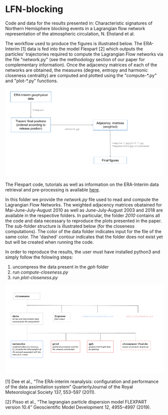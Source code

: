 # LFN-blocking

Code and data for the results presented in:
Characteristic signatures of Northern Hemisphere blocking events in a Lagrangian flow network representation of the atmospheric circulation, N. Ehstand et al.

The workflow used to produce the figures is illustrated below. The ERA-Interim [1] data is fed into the model Flexpart [2] which outputs the particles' trajectories required to compute the Lagrangian Flow networks via the file "network.py" (see the methodology section of our paper for complementary information). Once the adjacency matrices of each of the networks are obtained, the measures (degree, entropy and harmonic closeness centrality) are computed and plotted using the "compute-\*.py" and "plot-\*.py" functions. 

![Figure1](https://github.com/noemiee/LFN-blocking/blob/main/Code-organization.png)

The Flexpart code, tutorials as well as information on the ERA-Interim data retrieval and pre-processing is available [here](https://www.flexpart.eu/). 

In this folder we provide the *network.py* file used to read and compute the Lagrangian Flow Networks. The weighted adjacency matrices obatained for Mai-June-July-August 2010 as well as June-July-August 2003 and 2018 are available in the respective folders. In particular, the folder *2010* contains all the code and data necessary to reproduce the plots presented in the paper. The sub-folder structure is illustrated below (for the closeness computations). The color of the data folder indicates input for the file of the same color. The 'dashed' contour indicates that the folder does not exist yet but will be created when running the code. 

In order to reproduce the results, the user must have installed python3 and simply follow the folowing steps:
1. uncompress the data present in the *gph* folder
2. run *compute-closeness.py*
3. run *plot-closeness.py*

![Figure2](https://github.com/noemiee/LFN-blocking/blob/main/closeness.png)


[1] Dee et al., “The ERA-interim reanalysis: configuration and performance of the data assimilation system” QuarterlyJournal of the Royal Meteorological Society 137, 553–597 (2011).

[2] Pisso et al., “The  lagrangian particle dispersion model FLEXPART version 10.4” Geoscientific Model Development 12, 4955–4997 (2019).
